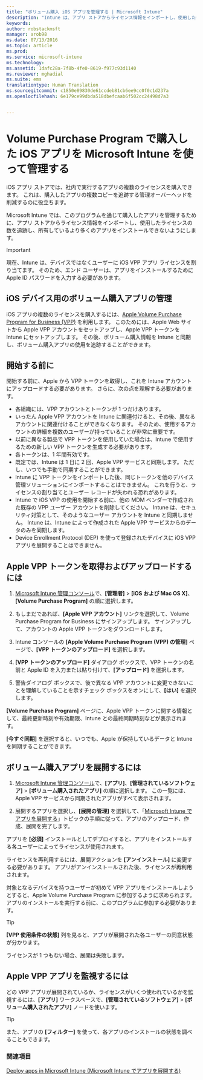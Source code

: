 ```yaml
---
title: "ボリューム購入 iOS アプリを管理する | Microsoft Intune"
description: "Intune は、アプリ ストアからライセンス情報をインポートし、使用したライセンスの数を追跡し、所有しているより多くのアプリをインストールできないようにすることで、Apple からボリューム購入したアプリを管理するために使用します。"
keywords: 
author: robstackmsft
manager: arob98
ms.date: 07/13/2016
ms.topic: article
ms.prod: 
ms.service: microsoft-intune
ms.technology: 
ms.assetid: 1dafc28a-7f8b-4fe0-8619-f977c93d1140
ms.reviewer: mghadial
ms.suite: ems
translationtype: Human Translation
ms.sourcegitcommit: c1850e89830de61ccdeb81cb6ee9cc0f0c1d237a
ms.openlocfilehash: 6e179ce99dbda518dbefcaab6f502cc24498d7a3


---
```


# Volume Purchase Program で購入した iOS アプリを Microsoft Intune を使って管理する
iOS アプリ ストアでは、社内で実行するアプリの複数のライセンスを購入できます。 これは、購入したアプリの複数コピーを追跡する管理オーバーヘッドを削減するのに役立ちます。

Microsoft Intune では、このプログラムを通じて購入したアプリを管理するために、アプリ ストアからライセンス情報をインポートし、使用したライセンスの数を追跡し、所有しているより多くのアプリをインストールできないようにします。

> [!Important]
> 現在、Intune は、デバイスではなくユーザーに iOS VPP アプリ ライセンスを割り当てます。 そのため、エンド ユーザーは、アプリをインストールするために Apple ID パスワードを入力する必要があります。

## iOS デバイス用のボリューム購入アプリの管理
iOS アプリの複数のライセンスを購入するには、[Apple Volume Purchase Program for Business (VPP)](http://www.apple.com/business/vpp/) を利用します。 このためには、Apple Web サイトから Apple VPP アカウントをセットアップし、Apple VPP トークンを Intune にセットアップします。  その後、ボリューム購入情報を Intune と同期し、ボリューム購入アプリの使用を追跡することができます。

## 開始する前に
開始する前に、Apple から VPP トークンを取得し、これを Intune アカウントにアップロードする必要があります。 さらに、次の点を理解する必要があります。

* 各組織には、VPP アカウントとトークンが 1 つだけあります。
* いったん Apple VPP アカウントを Intune に関連付けると、その後、異なるアカウントに関連付けることができなくなります。 そのため、使用するアカウントの詳細を複数のユーザーが持っていることが非常に重要です。
* 以前に異なる製品で VPP トークンを使用していた場合は、Intune で使用するための新しい VPP トークンを生成する必要があります。
* 各トークンは、1 年間有効です。
* 既定では、Intune は 1 日に 2 回、Apple VPP サービスと同期します。 ただし、いつでも手動で同期することができます。
* Intune に VPP トークンをインポートした後、同じトークンを他のデバイス管理ソリューションにインポートすることはできません。 これを行うと、ライセンスの割り当てとユーザー レコードが失われる恐れがあります。
* Intune で iOS VPP の使用を開始する前に、他の MDM ベンダーで作成された既存の VPP ユーザー アカウントを削除してください。 Intune は、セキュリティ対策として、そのようなユーザー アカウントを Intune と同期しません。 Intune は、Intune によって作成された Apple VPP サービスからのデータのみを同期します。 
* Device Enrollment Protocol (DEP) を使って登録されたデバイスに iOS VPP アプリを展開することはできません。

## Apple VPP トークンを取得およびアップロードするには

1.  [Microsoft Intune 管理コンソール](https://manage.microsoft.com)で、**[管理者]** &gt; **[iOS および Mac OS X]**、**[Volume Purchase Program]** の順に選択します。

2.  もしまだであれば、**[Apple VPP アカウント]** リンクを選択して、Volume Purchase Program for Business にサインアップします。 サインアップして、アカウントの Apple VPP トークンをダウンロードします。

3.  Intune コンソールの **[Apple Volume Purchase Program (VPP) の管理]** ページで、**[VPP トークンのアップロード]** を選択します。

4.  **[VPP トークンのアップロード]** ダイアログ ボックスで、VPP トークンの名前と Apple ID を入力または貼り付けて、**[アップロード]** を選択します。

5.  警告ダイアログ ボックスで、後で異なる VPP アカウントに変更できないことを理解していることを示すチェック ボックスをオンにして、**[はい]** を選択します。

**[Volume Purchase Program]** ページに、Apple VPP トークンに関する情報として、最終更新時刻や有効期限、Intune との最終同期時刻などが表示されます。

**[今すぐ同期]** を選択すると、いつでも、Apple が保持しているデータと Intune を同期することができます。

## ボリューム購入アプリを展開するには

1.  [Microsoft Intune 管理コンソール](https://manage.microsoft.com)で、**[アプリ]**、**[管理されているソフトウェア]** &gt; **[ボリューム購入されたアプリ]** の順に選択します。 この一覧には、Apple VPP サービスから同期されたアプリがすべて表示されます。

2.  展開するアプリを選択し、**[展開の管理]** を選択して、「[Microsoft Intune でアプリを展開する](deploy-apps-in-microsoft-intune.md)」トピックの手順に従って、アプリのアップロード、作成、展開を完了します。

アプリを **[必須]** インストールとしてデプロイすると、アプリをインストールする各ユーザーによってライセンスが使用されます。

ライセンスを再利用するには、展開アクションを **[アンインストール]** に変更する必要があります。 アプリがアンインストールされた後、ライセンスが再利用されます。

対象となるデバイスを持つユーザーが初めて VPP アプリをインストールしようとすると、Apple Volume Purchase Program に参加するように求められます。 アプリのインストールを実行する前に、このプログラムに参加する必要があります。

> [!TIP]
> **[VPP 使用条件の状態]** 列を見ると、アプリが展開された各ユーザーの同意状態が分かります。

ライセンスが 1 つもない場合、展開は失敗します。

## Apple VPP アプリを監視するには
どの VPP アプリが展開されているか、ライセンスがいくつ使われているかを監視するには、**[アプリ]** ワークスペースで、**[管理されているソフトウェア]** &gt; **[ボリューム購入されたアプリ]** ノードを使います。

> [!TIP]
> また、アプリの **[フィルター]** を使って、各アプリのインストールの状態を調べることもできます。

### 関連項目
[Deploy apps in Microsoft Intune (Microsoft Intune でアプリを展開する)](deploy-apps-in-microsoft-intune.md)




<!--HONumber=Jul16_HO3-->


